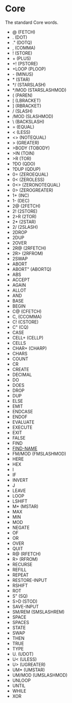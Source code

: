 # Core
 The standard Core words.

 * @ (FETCH)
 * . (DOT)
 * ." (DOTQ)
 * , (COMMA)
 * ! (STORE)
 * \+ (PLUS)
 * +! (PSTORE)
 * +LOOP (PLOOP)
 * \- (MINUS)
 * \* (STAR)
 * \*/ (STARSLASH)
 * \*/MOD (STARSLASHMOD)
 * ( (PAREN)
 * [ (LBRACKET)
 * ] (RBRACKET)
 * / (SLASH)
 * /MOD (SLASHMOD)
 * \\ (BACKSLASH)
 * = (EQUAL)
 * \< (LESS)
 * \<\> (NOTEQUAL)
 * \> (GREATER)
 * \>BODY (TOBODY)
 * \>IN (TOIN)
 * \>R (TOR)
 * ?DO (QDO)
 * ?DUP (QDUP)
 * 0= (ZEROEQUAL)
 * 0< (ZEROLESS)
 * 0<> (ZERONOTEQUAL)
 * 0> (ZEROGREATER)
 * 1+ (INC)
 * 1- (DEC)
 * 2@ (2FETCH)
 * 2! (2STORE)
 * 2>R (2TOR)
 * 2\* (2STAR)
 * 2/ (2SLASH)
 * 2DROP
 * 2DUP
 * 2OVER
 * 2R@ (2RFETCH)
 * 2R> (2RFROM)
 * 2SWAP
 * ABORT
 * ABORT" (ABORTQ)
 * ABS
 * ACCEPT
 * AGAIN
 * ALLOT
 * AND
 * BASE
 * BEGIN
 * C@ (CFETCH)
 * C, (CCOMMA)
 * C! (CSTORE)
 * C" (CQ)
 * CASE
 * CELL+ (CELLP)
 * CELLS
 * CHAR+ (CHARP)
 * CHARS
 * COUNT
 * CR
 * CREATE
 * DECIMAL
 * DO
 * DOES
 * DROP
 * DUP
 * ELSE
 * EMIT
 * ENDCASE
 * ENDOF
 * EVALUATE
 * EXECUTE
 * EXIT
 * FALSE
 * FIND
 * [FIND-NAME](/core/find_name.md)
 * FM/MOD (FMSLASHMOD)
 * HERE
 * HEX
 * I
 * IF
 * INVERT
 * J
 * LEAVE
 * LOOP
 * LSHIFT
 * M\* (MSTAR)
 * MAX
 * MIN
 * MOD
 * NEGATE
 * OF
 * OR
 * OVER
 * QUIT
 * R@ (RFETCH)
 * R> (RFROM)
 * RECURSE
 * REFILL
 * REPEAT
 * RESTORE-INPUT
 * RSHIFT
 * ROT
 * S" (SQ)
 * S>D (STOD)
 * SAVE-INPUT
 * SM/REM (SMSLASHREM)
 * SPACE
 * SPACES
 * STATE
 * SWAP
 * THEN
 * TRUE
 * TYPE
 * U. (UDOT)
 * U\< (ULESS)
 * U\> (UGREATER)
 * UM\* (UMSTAR)
 * UM/MOD (UMSLASHMOD)
 * UNLOOP
 * UNTIL
 * WHILE
 * XOR